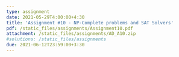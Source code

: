 ```yaml
---
type: assignment
date: 2021-05-29T4:00:00+4:30
title: 'Assignment #10 - NP-Complete problems and SAT Solvers'
pdf: /static_files/assignments/Assignment10.pdf
attachment: /static_files/assignments/AD_A10.zip
#solutions: /static_files/assignments
due: 2021-06-12T23:59:00+3:30
---
```

